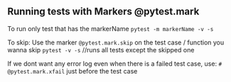 ## Running tests with Markers @pytest.mark
To run only test that has the markerName
`pytest -m markerName -v -s`

To skip: Use the marker `@pytest.mark.skip` on the test case / function you wanna skip
`pytest -v -s` //runs all tests except the skipped one

If we dont want any error log even when there is a failed test case, use:
`# @pytest.mark.xfail` just before the test case